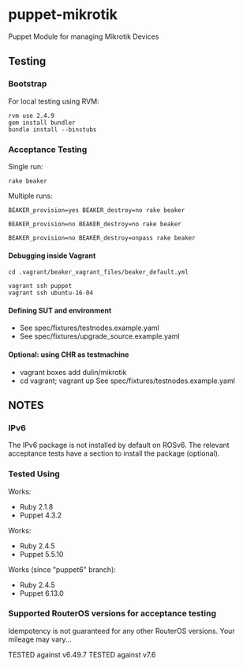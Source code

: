 # puppet-mikrotik

Puppet Module for managing Mikrotik Devices

## Testing

### Bootstrap

For local testing using RVM:
	
	rvm use 2.4.9
	gem install bundler
	bundle install --binstubs

### Acceptance Testing

Single run:

	rake beaker
	
Multiple runs: 
	
	BEAKER_provision=yes BEAKER_destroy=no rake beaker
	
	BEAKER_provision=no BEAKER_destroy=no rake beaker
	
	BEAKER_provision=no BEAKER_destroy=onpass rake beaker
	
#### Debugging inside Vagrant

	cd .vagrant/beaker_vagrant_files/beaker_default.yml
	
	vagrant ssh puppet
	vagrant ssh ubuntu-16-04

#### Defining SUT and environment

* See spec/fixtures/testnodes.example.yaml
* See spec/fixtures/upgrade_source.example.yaml

#### Optional: using CHR as testmachine

* vagrant boxes add dulin/mikrotik
* cd vagrant; vagrant up
See spec/fixtures/testnodes.example.yaml

## NOTES

### IPv6

The IPv6 package is not installed by default on ROSv6. The relevant acceptance tests have a section to install the package (optional).

### Tested Using

Works:
* Ruby 2.1.8
* Puppet 4.3.2

Works: 
* Ruby 2.4.5
* Puppet 5.5.10

Works (since "puppet6" branch): 
* Ruby 2.4.5
* Puppet 6.13.0

### Supported RouterOS versions for acceptance testing

Idempotency is not guaranteed for any other RouterOS versions. Your mileage may vary...

TESTED against v6.49.7
TESTED against v7.6
